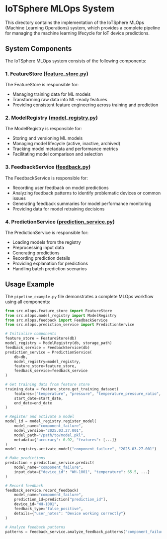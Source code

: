 # IoTSphere MLOps System

This directory contains the implementation of the IoTSphere MLOps (Machine Learning Operations) system, which provides a complete pipeline for managing the machine learning lifecycle for IoT device predictions.

## System Components

The IoTSphere MLOps system consists of the following components:

### 1. FeatureStore ([feature_store.py](cci:7://file:///Users/lisasimon/repos/IoTSphereAngular/IoTSphere-Refactor/src/mlops/feature_store.py:0:0-0:0))

The FeatureStore is responsible for:
- Managing training data for ML models
- Transforming raw data into ML-ready features
- Providing consistent feature engineering across training and prediction

### 2. ModelRegistry ([model_registry.py](cci:7://file:///Users/lisasimon/repos/IoTSphereAngular/IoTSphere-Refactor/src/mlops/model_registry.py:0:0-0:0))

The ModelRegistry is responsible for:
- Storing and versioning ML models
- Managing model lifecycle (active, inactive, archived)
- Tracking model metadata and performance metrics
- Facilitating model comparison and selection

### 3. FeedbackService ([feedback.py](cci:7://file:///Users/lisasimon/repos/IoTSphereAngular/IoTSphere-Refactor/src/mlops/feedback.py:0:0-0:0))

The FeedbackService is responsible for:
- Recording user feedback on model predictions
- Analyzing feedback patterns to identify problematic devices or common issues
- Generating feedback summaries for model performance monitoring
- Providing data for model retraining decisions

### 4. PredictionService ([prediction_service.py](cci:7://file:///Users/lisasimon/repos/IoTSphereAngular/IoTSphere-Refactor/src/mlops/prediction_service.py:0:0-0:0))

The PredictionService is responsible for:
- Loading models from the registry
- Preprocessing input data
- Generating predictions
- Recording prediction details
- Providing explanation for predictions
- Handling batch prediction scenarios

## Usage Example

The `pipeline_example.py` file demonstrates a complete MLOps workflow using all components:

```python
from src.mlops.feature_store import FeatureStore
from src.mlops.model_registry import ModelRegistry
from src.mlops.feedback import FeedbackService
from src.mlops.prediction_service import PredictionService

# Initialize components
feature_store = FeatureStore(db)
model_registry = ModelRegistry(db, storage_path)
feedback_service = FeedbackService(db)
prediction_service = PredictionService(
    db=db,
    model_registry=model_registry,
    feature_store=feature_store,
    feedback_service=feedback_service
)

# Get training data from feature store
training_data = feature_store.get_training_dataset(
    features=["temperature", "pressure", "temperature_pressure_ratio", "age_days"],
    start_date=start_date,
    end_date=end_date
)

# Register and activate a model
model_id = model_registry.register_model(
    model_name="component_failure",
    model_version="2025.03.27.001",
    model_path="/path/to/model.pkl",
    metadata={"accuracy": 0.92, "features": [...]}
)
model_registry.activate_model("component_failure", "2025.03.27.001")

# Make predictions
prediction = prediction_service.predict(
    model_name="component_failure",
    input_data={"device_id": "WH-1001", "temperature": 65.5, ...}
)

# Record feedback
feedback_service.record_feedback(
    model_name="component_failure",
    prediction_id=prediction["prediction_id"],
    device_id="WH-1001",
    feedback_type="false_positive",
    details={"user_notes": "Device working correctly"}
)

# Analyze feedback patterns
patterns = feedback_service.analyze_feedback_patterns("component_failure")
